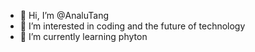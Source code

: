 - 👋 Hi, I’m @AnaluTang
- 👀 I’m interested in coding and the future of technology
- 🌱 I’m currently learning phyton


<!---
AnaluTang/AnaluTang is a ✨ special ✨ repository because its `README.md` (this file) appears on your GitHub profile.
You can click the Preview link to take a look at your changes.
--->
